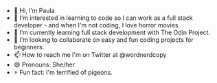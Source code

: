 - 👋 Hi, I’m Paula
- 👀 I’m interested in learning to code so I can work as a full stack developer - and when I'm not coding, I love horror movies.
- 🌱 I’m currently learning full stack development with The Odin Project.
- 💞️ I’m looking to collaborate on easy and fun coding projects for beginners.
- 📫 How to reach me I'm on Twitter at @wordnerdcopy
- 😄 Pronouns: She/her
- ⚡ Fun fact: I'm terrified of pigeons.

<!---
Haggis0307/Haggis0307 is a ✨ special ✨ repository because its `README.md` (this file) appears on your GitHub profile.
You can click the Preview link to take a look at your changes.
--->
